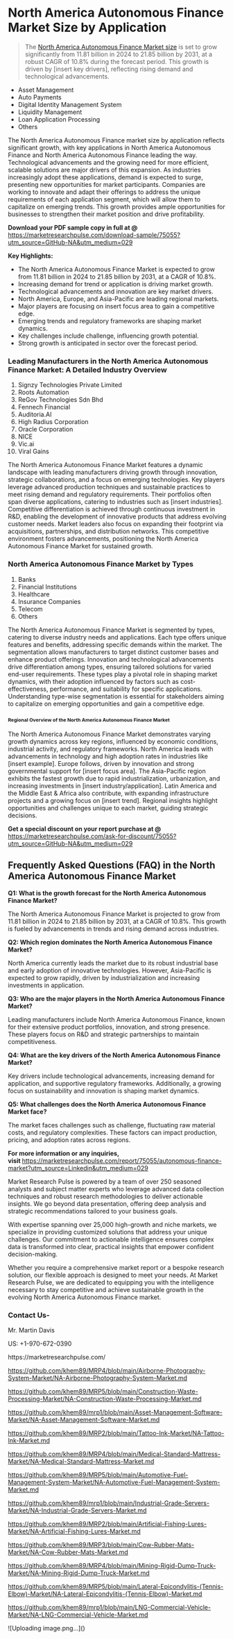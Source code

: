 <h1>North America Autonomous Finance Market&nbsp;Size by Application</h1><blockquote><p>The <a href="https://marketresearchpulse.com/download-sample/75055?utm_source=GitHub-NA&amp;utm_medium=029">North America Autonomous Finance Market size</a> is set to grow significantly from 11.81 billion in 2024 to 21.85 billion by 2031, at a robust CAGR of 10.8% during the forecast period. This growth is driven by [insert key drivers], reflecting rising demand and technological advancements.</p></blockquote><ul><li>Asset Management<li> Auto Payments<li> Digital Identity Management System<li> Liquidity Management<li> Loan Application Processing<li> Others</li></ul><p>The North America Autonomous Finance market size by application reflects significant growth, with key applications in North America Autonomous Finance and North America Autonomous Finance leading the way. Technological advancements and the growing need for more efficient, scalable solutions are major drivers of this expansion. As industries increasingly adopt these applications, demand is expected to surge, presenting new opportunities for market participants. Companies are working to innovate and adapt their offerings to address the unique requirements of each application segment, which will allow them to capitalize on emerging trends. This growth provides ample opportunities for businesses to strengthen their market position and drive profitability.</p><p><strong>Download your PDF sample copy in full at @ </strong><a href="https://marketresearchpulse.com/download-sample/75055?utm_source=GitHub-NA&amp;utm_medium=029">https://marketresearchpulse.com/download-sample/75055?utm_source=GitHub-NA&amp;utm_medium=029</a></p><p><strong>Key Highlights: </strong></p><ul><li>The North America Autonomous Finance Market is expected to grow from 11.81 billion in 2024 to 21.85 billion by 2031, at a CAGR of 10.8%.</li><li>Increasing demand for trend or application is driving market growth.</li><li>Technological advancements and innovation are key market drivers.</li><li>North America, Europe, and Asia-Pacific are leading regional markets.</li><li>Major players are focusing on insert focus area to gain a competitive edge.</li><li>Emerging trends and regulatory frameworks are shaping market dynamics.</li><li>Key challenges include challenge, influencing growth potential.</li><li>Strong growth is anticipated in sector over the forecast period.</li></ul><h3>Leading Manufacturers in the North America Autonomous Finance Market: A Detailed Industry Overview</h3><ol><li>Signzy Technologies Private Limited</li><li>Roots Automation</li><li>ReGov Technologies Sdn Bhd</li><li>Fennech Financial</li><li>Auditoria.AI</li><li>High Radius Corporation</li><li>Oracle Corporation</li><li>NICE</li><li>Vic.ai</li><li>Viral Gains</li></ol><div class="flex max-w-full flex-col flex-grow"><div class="min-h-8 text-message flex w-full flex-col items-end gap-2 whitespace-normal break-words [.text-message+&amp;]:mt-5" dir="auto" data-message-author-role="assistant" data-message-id="fd8432e4-4910-450d-b182-61b7bfb0a01f" data-message-model-slug="gpt-4o"><div class="flex w-full flex-col gap-1 empty:hidden first:pt-[3px]"><div class="markdown prose w-full break-words dark:prose-invert light"><p>The North America Autonomous Finance Market features a dynamic landscape with leading manufacturers driving growth through innovation, strategic collaborations, and a focus on emerging technologies. Key players leverage advanced production techniques and sustainable practices to meet rising demand and regulatory requirements. Their portfolios often span diverse applications, catering to industries such as [insert industries]. Competitive differentiation is achieved through continuous investment in R&amp;D, enabling the development of innovative products that address evolving customer needs. Market leaders also focus on expanding their footprint via acquisitions, partnerships, and distribution networks. This competitive environment fosters advancements, positioning the North America Autonomous Finance Market for sustained growth.</p></div></div></div></div><h3>North America Autonomous Finance Market by Types</h3><ol><li>Banks<li> Financial Institutions<li> Healthcare<li> Insurance Companies<li> Telecom<li> Others</li></ol><div class="flex max-w-full flex-col flex-grow"><div class="min-h-8 text-message flex w-full flex-col items-end gap-2 whitespace-normal break-words [.text-message+&amp;]:mt-5" dir="auto" data-message-author-role="assistant" data-message-id="084470be-0bb7-4664-bddf-5156b4f41249" data-message-model-slug="gpt-4o-mini"><div class="flex w-full flex-col gap-1 empty:hidden first:pt-[3px]"><div class="markdown prose w-full break-words dark:prose-invert light"><p>The North America Autonomous Finance Market is segmented by types, catering to diverse industry needs and applications. Each type offers unique features and benefits, addressing specific demands within the market. The segmentation allows manufacturers to target distinct customer bases and enhance product offerings. Innovation and technological advancements drive differentiation among types, ensuring tailored solutions for varied end-user requirements. These types play a pivotal role in shaping market dynamics, with their adoption influenced by factors such as cost-effectiveness, performance, and suitability for specific applications. Understanding type-wise segmentation is essential for stakeholders aiming to capitalize on emerging opportunities and gain a competitive edge.</p></div></div></div></div><h3><span style="font-size: 11px;">Regional Overview of the North America Autonomous Finance Market</span></h3><div class="flex max-w-full flex-col flex-grow"><div class="min-h-8 text-message flex w-full flex-col items-end gap-2 whitespace-normal break-words [.text-message+&amp;]:mt-5" dir="auto" data-message-author-role="assistant" data-message-id="e9038762-ce64-4e30-91c9-9bd413514231" data-message-model-slug="gpt-4o-mini"><div class="flex w-full flex-col gap-1 empty:hidden first:pt-[3px]"><div class="markdown prose w-full break-words dark:prose-invert light"><p>The North America Autonomous Finance Market demonstrates varying growth dynamics across key regions, influenced by economic conditions, industrial activity, and regulatory frameworks. North America leads with advancements in technology and high adoption rates in industries like [insert example]. Europe follows, driven by innovation and strong governmental support for [insert focus area]. The Asia-Pacific region exhibits the fastest growth due to rapid industrialization, urbanization, and increasing investments in [insert industry/application]. Latin America and the Middle East &amp; Africa also contribute, with expanding infrastructure projects and a growing focus on [insert trend]. Regional insights highlight opportunities and challenges unique to each market, guiding strategic decisions.</p></div></div></div></div><p><strong>Get a special discount on your report purchase at @ </strong><a href="https://marketresearchpulse.com/ask-for-discount/75055?utm_source=GitHub-NA&amp;utm_medium=029">https://marketresearchpulse.com/ask-for-discount/75055?utm_source=GitHub-NA&amp;utm_medium=029</a></p><h2>Frequently Asked Questions (FAQ) in the North America Autonomous Finance Market</h2><p><strong>Q1: What is the growth forecast for the North America Autonomous Finance Market?</strong></p><p>The North America Autonomous Finance Market is projected to grow from 11.81 billion in 2024 to 21.85 billion by 2031, at a CAGR of 10.8%. This growth is fueled by advancements in trends and rising demand across industries.</p><p><strong>Q2: Which region dominates the North America Autonomous Finance Market?</strong></p><p>North America currently leads the market due to its robust industrial base and early adoption of innovative technologies. However, Asia-Pacific is expected to grow rapidly, driven by industrialization and increasing investments in application.</p><p><strong>Q3: Who are the major players in the North America Autonomous Finance Market?</strong></p><p>Leading manufacturers include North America Autonomous Finance, known for their extensive product portfolios, innovation, and strong presence. These players focus on R&amp;D and strategic partnerships to maintain competitiveness.</p><p><strong>Q4: What are the key drivers of the North America Autonomous Finance Market?</strong></p><p>Key drivers include technological advancements, increasing demand for application, and supportive regulatory frameworks. Additionally, a growing focus on sustainability and innovation is shaping market dynamics.</p><p><strong>Q5: What challenges does the North America Autonomous Finance Market face?</strong></p><p>The market faces challenges such as challenge, fluctuating raw material costs, and regulatory complexities. These factors can impact production, pricing, and adoption rates across regions.</p><p><strong>For more information or any inquiries, visit&nbsp;</strong><a href="https://marketresearchpulse.com/report/75055/autonomous-finance-market?utm_source=Linkedin&utm_medium=029">https://marketresearchpulse.com/report/75055/autonomous-finance-market?utm_source=Linkedin&utm_medium=029</a></p><p>Market Research Pulse is powered by a team of over 250 seasoned analysts and subject matter experts who leverage advanced data collection techniques and robust research methodologies to deliver actionable insights. We go beyond data presentation, offering deep analysis and strategic recommendations tailored to your business goals.</p><p>With expertise spanning over 25,000 high-growth and niche markets, we specialize in providing customized solutions that address your unique challenges. Our commitment to actionable intelligence ensures complex data is transformed into clear, practical insights that empower confident decision-making.</p><p>Whether you require a comprehensive market report or a bespoke research solution, our flexible approach is designed to meet your needs. At Market Research Pulse, we are dedicated to equipping you with the intelligence necessary to stay competitive and achieve sustainable growth in the evolving North America Autonomous Finance market.</p><h3><strong>Contact Us-</strong></h3><p>Mr. Martin Davis</p><p>US: +1-970-672-0390</p><p>https://marketresearchpulse.com/</p><p><a href="https://github.com/khem89/MRP4/blob/main/Airborne-Photography-System-Market/NA-Airborne-Photography-System-Market.md">https://github.com/khem89/MRP4/blob/main/Airborne-Photography-System-Market/NA-Airborne-Photography-System-Market.md</a></p><p><a href="https://github.com/khem89/MRP5/blob/main/Construction-Waste-Processing-Market/NA-Construction-Waste-Processing-Market.md">https://github.com/khem89/MRP5/blob/main/Construction-Waste-Processing-Market/NA-Construction-Waste-Processing-Market.md</a></p><p><a href="https://github.com/khem89/mrp1/blob/main/Asset-Management-Software-Market/NA-Asset-Management-Software-Market.md">https://github.com/khem89/mrp1/blob/main/Asset-Management-Software-Market/NA-Asset-Management-Software-Market.md</a></p><p><a href="https://github.com/khem89/MRP2/blob/main/Tattoo-Ink-Market/NA-Tattoo-Ink-Market.md">https://github.com/khem89/MRP2/blob/main/Tattoo-Ink-Market/NA-Tattoo-Ink-Market.md</a></p><p><a href="https://github.com/khem89/MRP4/blob/main/Medical-Standard-Mattress-Market/NA-Medical-Standard-Mattress-Market.md">https://github.com/khem89/MRP4/blob/main/Medical-Standard-Mattress-Market/NA-Medical-Standard-Mattress-Market.md</a></p><p><a href="https://github.com/khem89/MRP5/blob/main/Automotive-Fuel-Management-System-Market/NA-Automotive-Fuel-Management-System-Market.md">https://github.com/khem89/MRP5/blob/main/Automotive-Fuel-Management-System-Market/NA-Automotive-Fuel-Management-System-Market.md</a></p><p><a href="https://github.com/khem89/mrp1/blob/main/Industrial-Grade-Servers-Market/NA-Industrial-Grade-Servers-Market.md">https://github.com/khem89/mrp1/blob/main/Industrial-Grade-Servers-Market/NA-Industrial-Grade-Servers-Market.md</a></p><p><a href="https://github.com/khem89/MRP2/blob/main/Artificial-Fishing-Lures-Market/NA-Artificial-Fishing-Lures-Market.md">https://github.com/khem89/MRP2/blob/main/Artificial-Fishing-Lures-Market/NA-Artificial-Fishing-Lures-Market.md</a></p><p><a href="https://github.com/khem89/MRP3/blob/main/Cow-Rubber-Mats-Market/NA-Cow-Rubber-Mats-Market.md">https://github.com/khem89/MRP3/blob/main/Cow-Rubber-Mats-Market/NA-Cow-Rubber-Mats-Market.md</a></p><p><a href="https://github.com/khem89/MRP4/blob/main/Mining-Rigid-Dump-Truck-Market/NA-Mining-Rigid-Dump-Truck-Market.md">https://github.com/khem89/MRP4/blob/main/Mining-Rigid-Dump-Truck-Market/NA-Mining-Rigid-Dump-Truck-Market.md</a></p><p><a href="https://github.com/khem89/MRP5/blob/main/Lateral-Epicondylitis-(Tennis-Elbow)-Market/NA-Lateral-Epicondylitis-(Tennis-Elbow)-Market.md">https://github.com/khem89/MRP5/blob/main/Lateral-Epicondylitis-(Tennis-Elbow)-Market/NA-Lateral-Epicondylitis-(Tennis-Elbow)-Market.md</a></p><p><a href="https://github.com/khem89/mrp1/blob/main/LNG-Commercial-Vehicle-Market/NA-LNG-Commercial-Vehicle-Market.md">https://github.com/khem89/mrp1/blob/main/LNG-Commercial-Vehicle-Market/NA-LNG-Commercial-Vehicle-Market.md</a></p>
![Uploading image.png…]()
